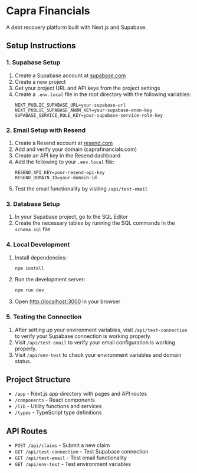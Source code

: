 # Capra Financials

A debt recovery platform built with Next.js and Supabase.

## Setup Instructions

### 1. Supabase Setup

1. Create a Supabase account at [supabase.com](https://supabase.com)
2. Create a new project
3. Get your project URL and API keys from the project settings
4. Create a `.env.local` file in the root directory with the following variables:
   ```
   NEXT_PUBLIC_SUPABASE_URL=your-supabase-url
   NEXT_PUBLIC_SUPABASE_ANON_KEY=your-supabase-anon-key
   SUPABASE_SERVICE_ROLE_KEY=your-supabase-service-role-key
   ```

### 2. Email Setup with Resend

1. Create a Resend account at [resend.com](https://resend.com)
2. Add and verify your domain (caprafinancials.com)
3. Create an API key in the Resend dashboard
4. Add the following to your `.env.local` file:
   ```
   RESEND_API_KEY=your-resend-api-key
   RESEND_DOMAIN_ID=your-domain-id
   ```
5. Test the email functionality by visiting `/api/test-email`

### 3. Database Setup

1. In your Supabase project, go to the SQL Editor
2. Create the necessary tables by running the SQL commands in the `schema.sql` file

### 4. Local Development

1. Install dependencies:
   ```bash
   npm install
   ```

2. Run the development server:
   ```bash
   npm run dev
   ```

3. Open [http://localhost:3000](http://localhost:3000) in your browser

### 5. Testing the Connection

1. After setting up your environment variables, visit `/api/test-connection` to verify your Supabase connection is working properly.
2. Visit `/api/test-email` to verify your email configuration is working properly.
3. Visit `/api/env-test` to check your environment variables and domain status.

## Project Structure

- `/app` - Next.js app directory with pages and API routes
- `/components` - React components
- `/lib` - Utility functions and services
- `/types` - TypeScript type definitions

## API Routes

- `POST /api/claims` - Submit a new claim
- `GET /api/test-connection` - Test Supabase connection
- `GET /api/test-email` - Test email functionality
- `GET /api/env-test` - Test environment variables 